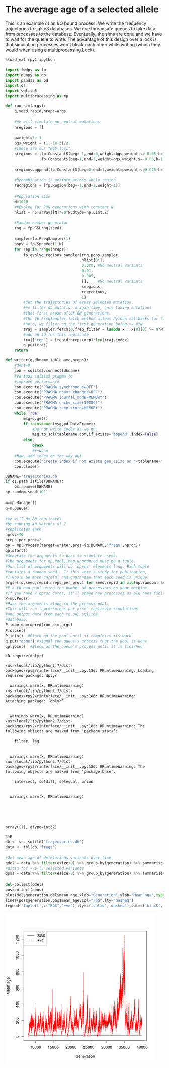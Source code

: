 
# The average age of a selected allele

This is an example of an I/O bound process.  We write the frequency trajectories to sqlite3 databases.  We use threadsafe queues to take data from processes to the database.  Eventually, the sims are done and we have to wait for the queue to write.  The advantage of this design over a lock is that simulation processes won't block each other while writing (which they would when using a multiprocessing.Lock).


```python
%load_ext rpy2.ipython
```


```python
import fwdpy as fp
import numpy as np
import pandas as pd
import os
import sqlite3
import multiprocessing as mp
```


```python
def run_sim(args):
    q,seed,repid,nreps=args
    
    #We will simulate no neutral mutations
    nregions = []

    pweight=1e-3
    bgs_weight = (1.-1e-3)/2.
    #These are our "BGS loci"
    sregions = [fp.ConstantS(beg=-1,end=0,weight=bgs_weight,s=-0.05,h=1),
                fp.ConstantS(beg=1,end=2,weight=bgs_weight,s=-0.05,h=1)]
    
    sregions.append(fp.ConstantS(beg=0,end=1,weight=pweight,s=0.025,h=1))

    #Recombination is uniform across whole region
    recregions = [fp.Region(beg=-1,end=2,weight=1)]

    #Population size
    N=1000
    ##Evolve for 20N generations with constant N
    nlist = np.array([N]*20*N,dtype=np.uint32)

    #Random number generator
    rng = fp.GSLrng(seed)

    sampler=fp.FreqSampler(1)
    pops = fp.SpopVec(1,N)
    for rep in range(nreps):
        fp.evolve_regions_sampler(rng,pops,sampler,       
                                  nlist[0:],
                                  0.000, #No neutral variants
                                  0.01,     
                                  0.005,    
                                  [],    #No neutral variants
                                  sregions, 
                                  recregions,
                                  1)
        #Get the trajectories of every selected mutation.
        #We filter on mutation origin time, only taking mutations
        #that first arose after 8N generations.
        #The fp.FreqSampler.fetch method allows Python callbacks for filtering.
        #Here, we filter on the first generation being >= 8*N
        traj = sampler.fetch(0,freq_filter = lambda x : x[0][0] >= 8*N)
        #add an id for this replicate
        traj['rep'] = [repid*nreps+rep]*len(traj.index)
        q.put(traj)
    return
```


```python
def writer(q,dbname,tablename,nreps):
    #done=0
    con = sqlite3.connect(dbname)
    #Various sqlite3 pragma to
    #improve performance
    con.execute("PRAGMA synchronous=OFF")
    con.execute("PRAGMA count_changes=OFF")
    con.execute("PRAGMA journal_mode=MEMORY")
    con.execute("PRAGMA cache_size(10000)")
    con.execute("PRAGMA temp_store=MEMORY")
    while True:
        msg=q.get()
        if isinstance(msg,pd.DataFrame):
            #Do not write index as we go.
            msg.to_sql(tablename,con,if_exists='append',index=False)
        else:
            break
            #++done
    #Now, add index on the way out
    con.execute("create index if not exists gen_esize on "+tablename+" (generation,esize)")
    con.close()
```


```python
DBNAME='trajectories.db'
if os.path.isfile(DBNAME):
    os.remove(DBNAME)
np.random.seed(101)

m=mp.Manager()
q=m.Queue()

#We will do 80 replicates
#by running 40 batches of 2
#replicates each
nproc=40
nreps_per_proc=2
qp = mp.Process(target=writer,args=(q,DBNAME,'freqs',nproc))
qp.start()
#Generate the arguments to pass to simulate_async.
#The arguments for mp.Pool.imap_unordered must be a tuple.
#Our list of arguments will be 'nproc' elements long. Each tuple
#contains a random seed.  If this were a study for publication,
#I would be more careful and guarantee that each seed is unique.
args=[(q,seed,repid,nreps_per_proc) for seed,repid in zip(np.random.randint(0,42000000,nproc),range(nproc))]
#P a thread pool using the number of processors on your machine
#If you have < nproc cores, it'll spawn new processes as old ones finish.
P=mp.Pool() 
#Pass the arguments along to the process pool.
#This will run 'nproc*nreps_per_proc' replicate simulations
#and output data from each to our sqlite3 
#database.
P.imap_unordered(run_sim,args)
P.close()
P.join()  #Block on the pool until it completes its work
q.put("done") #signal the queue's process that the pool is done
qp.join()  #Block on the queue's process until it is finished
```


```python
%R require(dplyr)
```

    /usr/local/lib/python2.7/dist-packages/rpy2/rinterface/__init__.py:186: RRuntimeWarning: Loading required package: dplyr
    
      warnings.warn(x, RRuntimeWarning)
    /usr/local/lib/python2.7/dist-packages/rpy2/rinterface/__init__.py:186: RRuntimeWarning: 
    Attaching package: ‘dplyr’
    
    
      warnings.warn(x, RRuntimeWarning)
    /usr/local/lib/python2.7/dist-packages/rpy2/rinterface/__init__.py:186: RRuntimeWarning: The following objects are masked from ‘package:stats’:
    
        filter, lag
    
    
      warnings.warn(x, RRuntimeWarning)
    /usr/local/lib/python2.7/dist-packages/rpy2/rinterface/__init__.py:186: RRuntimeWarning: The following objects are masked from ‘package:base’:
    
        intersect, setdiff, setequal, union
    
    
      warnings.warn(x, RRuntimeWarning)





    array([1], dtype=int32)




```python
%%R
db <- src_sqlite('trajectories.db')
data <- tbl(db,'freqs')

#Get mean age of deleterious variants over time
qdel = data %>% filter(esize<0) %>% group_by(generation) %>% summarise(mean_age = mean(generation-origin))
#ditto for +ve-ly selected variants
qpos = data %>% filter(esize>0) %>% group_by(generation) %>% summarise(mean_age = mean(generation-origin))

del=collect(qdel)
pos=collect(qpos)
plot(del$generation,del$mean_age,xlab="Generation",ylab="Mean age",type='l',ylim=c(0,max(pos$mean_age)))
lines(pos$generation,pos$mean_age,col="red",lty="dashed")
legend('topleft',c("BGS","+ve"),lty=c('solid','dashed'),col=c('black','red'))
```


![png](SelectedAlleleAges_files/SelectedAlleleAges_7_0.png)



```python

```

